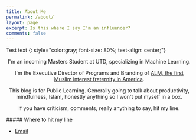 ```yaml
---
title: About Me
permalink: /about/
layout: page
excerpt: Is this where I say I'm an influencer? 
comments: false
---
```

Test text
{: style="color:gray; font-size: 80%; text-align: center;"}

<center> I'm an incoming Masters Student at UTD, specializing in Machine Learning. 

I'm the Executive Director of Programs and Branding of [ALM, the first Muslim interest fraternity in America](https://www.alphalambdamu.org/).

This blog is for Public Learning. Generally going to talk about productivity, mindfulness, Islam, honestly anything so I won't put myself in a box.

If you have criticism, comments, really anything to say, hit my line. 
</center>
##### Where to hit my line

- [Email](sohailm25@gmail.com)
